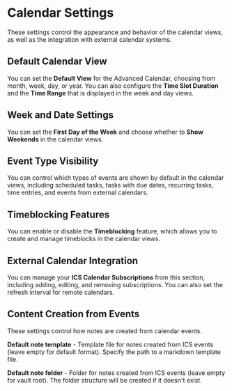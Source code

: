 # Calendar Settings

These settings control the appearance and behavior of the calendar views, as well as the integration with external calendar systems.

## Default Calendar View

You can set the **Default View** for the Advanced Calendar, choosing from month, week, day, or year. You can also configure the **Time Slot Duration** and the **Time Range** that is displayed in the week and day views.

## Week and Date Settings

You can set the **First Day of the Week** and choose whether to **Show Weekends** in the calendar views.

## Event Type Visibility

You can control which types of events are shown by default in the calendar views, including scheduled tasks, tasks with due dates, recurring tasks, time entries, and events from external calendars.

## Timeblocking Features

You can enable or disable the **Timeblocking** feature, which allows you to create and manage timeblocks in the calendar views.

## External Calendar Integration

You can manage your **ICS Calendar Subscriptions** from this section, including adding, editing, and removing subscriptions. You can also set the refresh interval for remote calendars.

## Content Creation from Events

These settings control how notes are created from calendar events.

**Default note template** - Template file for notes created from ICS events (leave empty for default format). Specify the path to a markdown template file.

**Default note folder** - Folder for notes created from ICS events (leave empty for vault root). The folder structure will be created if it doesn't exist.
